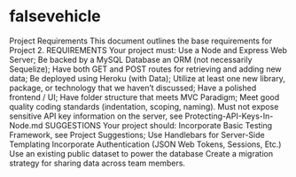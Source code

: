 # falsevehicle

Project Requirements
This document outlines the base requirements for Project 2.
REQUIREMENTS
Your project must:
Use a Node and Express Web Server;
Be backed by a MySQL Database an ORM (not necessarily Sequelize);
Have both GET and POST routes for retrieving and adding new data;
Be deployed using Heroku (with Data);
Utilize at least one new library, package, or technology that we haven’t discussed;
Have a polished frontend / UI;
Have folder structure that meets MVC Paradigm;
Meet good quality coding standards (indentation, scoping, naming).
Must not expose sensitive API key information on the server, see Protecting-API-Keys-In-Node.md
SUGGESTIONS
Your project should:
Incorporate Basic Testing Framework, see Project Suggestions;
Use Handlebars for Server-Side Templating
Incorporate Authentication (JSON Web Tokens, Sessions, Etc.)
Use an existing public dataset to power the database
Create a migration strategy for sharing data across team members.
